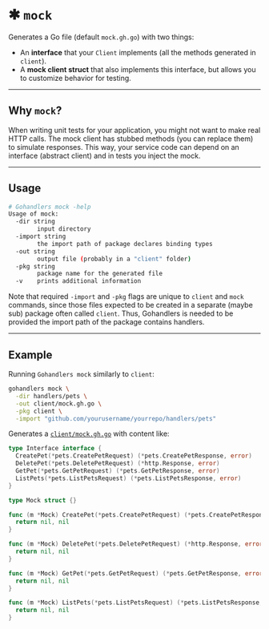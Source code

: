 # ✱ `mock`

Generates a Go file (default `mock.gh.go`) with two things:

-   An **interface** that your `Client` implements (all the methods generated in `client`).
-   A **mock client struct** that also implements this interface, but allows you to customize behavior for testing.

---

## Why `mock`?

When writing unit tests for your application, you might not want to make real HTTP calls. The mock client has stubbed methods (you can replace them) to simulate responses. This way, your service code can depend on an interface (abstract client) and in tests you inject the mock.

---

## Usage

```sh
# Gohandlers mock -help
Usage of mock:
  -dir string
        input directory
  -import string
        the import path of package declares binding types
  -out string
        output file (probably in a "client" folder)
  -pkg string
        package name for the generated file
  -v    prints additional information
```

Note that required `-import` and `-pkg` flags are unique to `client` and `mock` commands, since those files expected to be created in a separate (maybe sub) package often called `client`. Thus, Gohandlers is needed to be provided the import path of the package contains handlers.

---

## Example

Running `Gohandlers mock` similarly to `client`:

```bash
gohandlers mock \
  -dir handlers/pets \
  -out client/mock.gh.go \
  -pkg client \
  -import "github.com/yourusername/yourrepo/handlers/pets"
```

Generates a [`client/mock.gh.go`](https://github.com/ufukty/gohandlers-petstore/blob/main/client/mock.gh.go) with content like:

```go
type Interface interface {
  CreatePet(*pets.CreatePetRequest) (*pets.CreatePetResponse, error)
  DeletePet(*pets.DeletePetRequest) (*http.Response, error)
  GetPet(*pets.GetPetRequest) (*pets.GetPetResponse, error)
  ListPets(*pets.ListPetsRequest) (*pets.ListPetsResponse, error)
}

type Mock struct {}

func (m *Mock) CreatePet(*pets.CreatePetRequest) (*pets.CreatePetResponse, error) {
  return nil, nil
}

func (m *Mock) DeletePet(*pets.DeletePetRequest) (*http.Response, error) {
  return nil, nil
}

func (m *Mock) GetPet(*pets.GetPetRequest) (*pets.GetPetResponse, error) {
  return nil, nil
}

func (m *Mock) ListPets(*pets.ListPetsRequest) (*pets.ListPetsResponse, error) {
  return nil, nil
}

```

